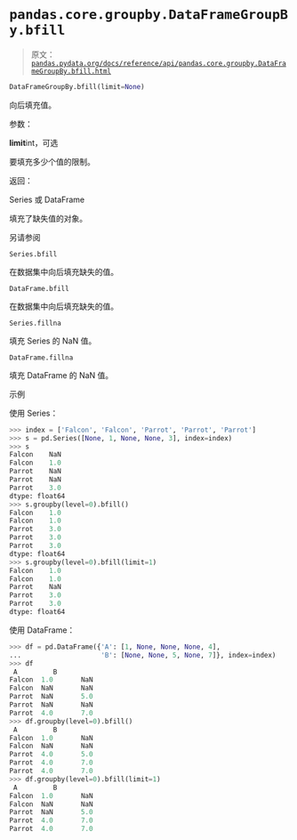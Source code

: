 # `pandas.core.groupby.DataFrameGroupBy.bfill`

> 原文：[`pandas.pydata.org/docs/reference/api/pandas.core.groupby.DataFrameGroupBy.bfill.html`](https://pandas.pydata.org/docs/reference/api/pandas.core.groupby.DataFrameGroupBy.bfill.html)

```py
DataFrameGroupBy.bfill(limit=None)
```

向后填充值。

参数：

**limit**int，可选

要填充多少个值的限制。

返回：

Series 或 DataFrame

填充了缺失值的对象。

另请参阅

`Series.bfill`

在数据集中向后填充缺失的值。

`DataFrame.bfill`

在数据集中向后填充缺失的值。

`Series.fillna`

填充 Series 的 NaN 值。

`DataFrame.fillna`

填充 DataFrame 的 NaN 值。

示例

使用 Series：

```py
>>> index = ['Falcon', 'Falcon', 'Parrot', 'Parrot', 'Parrot']
>>> s = pd.Series([None, 1, None, None, 3], index=index)
>>> s
Falcon    NaN
Falcon    1.0
Parrot    NaN
Parrot    NaN
Parrot    3.0
dtype: float64
>>> s.groupby(level=0).bfill()
Falcon    1.0
Falcon    1.0
Parrot    3.0
Parrot    3.0
Parrot    3.0
dtype: float64
>>> s.groupby(level=0).bfill(limit=1)
Falcon    1.0
Falcon    1.0
Parrot    NaN
Parrot    3.0
Parrot    3.0
dtype: float64 
```

使用 DataFrame：

```py
>>> df = pd.DataFrame({'A': [1, None, None, None, 4],
...                    'B': [None, None, 5, None, 7]}, index=index)
>>> df
 A         B
Falcon  1.0       NaN
Falcon  NaN       NaN
Parrot  NaN       5.0
Parrot  NaN       NaN
Parrot  4.0       7.0
>>> df.groupby(level=0).bfill()
 A         B
Falcon  1.0       NaN
Falcon  NaN       NaN
Parrot  4.0       5.0
Parrot  4.0       7.0
Parrot  4.0       7.0
>>> df.groupby(level=0).bfill(limit=1)
 A         B
Falcon  1.0       NaN
Falcon  NaN       NaN
Parrot  NaN       5.0
Parrot  4.0       7.0
Parrot  4.0       7.0 
```

